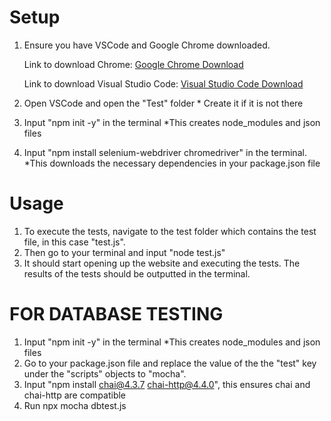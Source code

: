 # Setup

1. Ensure you have VSCode and Google Chrome downloaded.

   Link to download Chrome: [Google Chrome Download](https://www.google.com/chrome/bsem/download/en_ca?brand=VDKB&ds_kid=43700052806461236&&utm_source=bing&utm_medium=cpc&utm_campaign=1709650%20%7C%20Chrome%20Win11%20%7C%20DR%20%7C%20ESS01%20%7C%20NA%20%7C%20CA%20%7C%20en%20%7C%20Desk%20%7C%20SEM%20%7C%20BKWS%20-%20EXA%20%7C%20Txt%20%7C%20Bing_Top%20KWDS&utm_term=google%20chrome&utm_content=Desk%20%7C%20BKWS%20-%20EXA%20%7C%20Txt_Google%20Chrome%20Top%20KWDS&gclid=a3ff50fcfd3e109d041a3720596385a6&gclsrc=3p.ds])

   Link to download Visual Studio Code: [Visual Studio Code Download](https://code.visualstudio.com/download)

2. Open VSCode and open the "Test" folder \* Create it if it is not there
3. Input "npm init -y" in the terminal \*This creates node_modules and json files
4. Input "npm install selenium-webdriver chromedriver" in the terminal. \*This downloads the necessary dependencies in your package.json file

# Usage

1. To execute the tests, navigate to the test folder which contains the test file, in this case "test.js".
2. Then go to your terminal and input "node test.js"
3. It should start opening up the website and executing the tests. The results of the tests should be outputted in the terminal.

# FOR DATABASE TESTING

1. Input "npm init -y" in the terminal \*This creates node_modules and json files
2. Go to your package.json file and replace the value of the the "test" key under the "scripts" objects to "mocha".
3. Input "npm install chai@4.3.7 chai-http@4.4.0", this ensures chai and chai-http are compatible
4. Run npx mocha dbtest.js
